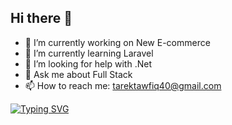 ## Hi there 👋

- 🔭 I’m currently working on New E-commerce
- 🌱 I’m currently learning Laravel
- 🤔 I’m looking for help with .Net
- 💬 Ask me about Full Stack
- 📫 How to reach me: tarektawfiq40@gmail.com

[![Typing SVG](https://readme-typing-svg.demolab.com?font=Dosis&weight=700&size=22&pause=1000&color=470E92&center=true&width=435&lines=hey+my+friend;Be+strong+for+Yourself)](https://git.io/typing-svg)
